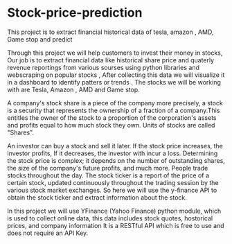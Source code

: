# Stock-price-prediction
This project is to extract financial historical data of tesla, amazon , AMD, Game stop and predict


Through this project we will help customers to invest their money in stocks, Our job is to extract financial data like historical share price and quaterly revenue reportings from various sourses using python libraries and webscraping on popular stocks , After collecting this data we will visualize  it in a dashboard to identify patters or trends . The stocks we will be working with are Tesla, Amazon , AMD and Game stop. 


A company's stock share is a piece of the company more precisely, 
a stock is a security that represents the ownership of a fraction of a company.This entitles the owner  of the stock to a proportion of the corporation's assets and profits equal to how much stock they own. Units of stocks are called "Shares".

An investor can buy a stock and sell it later. If the stock price increases, the investor profits, If it decreases, the investor with incur a loss. Determining the stock price is complex; it depends on the number of outstanding shares, the size of the company's future profits, and much more. People trade stocks throughout the day. The stock ticker is a report of the price of a certain stock, updated continuously throughout the trading session by the various stock market exchanges. So here we will use the y-finance API to obtain the stock ticker and extract information about the stock.


 In this project we will use YFinance (Yahoo Finance) python module, which is used to collect online data, this data includes stock quotes, hostorical prices, and company information It is a RESTful API which is free to use and does not require an API Key.
